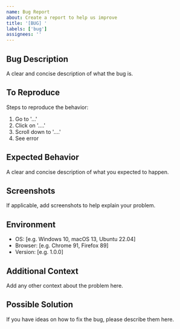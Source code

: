```yaml
---
name: Bug Report
about: Create a report to help us improve
title: '[BUG] '
labels: ['bug']
assignees: ''
---
```


## Bug Description
A clear and concise description of what the bug is.

## To Reproduce
Steps to reproduce the behavior:
1. Go to '...'
2. Click on '....'
3. Scroll down to '....'
4. See error

## Expected Behavior
A clear and concise description of what you expected to happen.

## Screenshots
If applicable, add screenshots to help explain your problem.

## Environment
- OS: [e.g. Windows 10, macOS 13, Ubuntu 22.04]
- Browser: [e.g. Chrome 91, Firefox 89]
- Version: [e.g. 1.0.0]

## Additional Context
Add any other context about the problem here.

## Possible Solution
If you have ideas on how to fix the bug, please describe them here.
